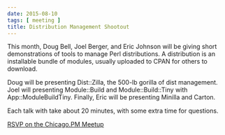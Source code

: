 ```yaml
---
date: 2015-08-10
tags: [ meeting ]
title: Distribution Management Shootout
---
```


This month, Doug Bell, Joel Berger, and Eric Johnson will be giving
short demonstrations of tools to manage Perl distributions. A
distribution is an installable bundle of modules, usually uploaded to
CPAN for others to download.

Doug will be presenting Dist::Zilla, the 500-lb gorilla of dist
management. Joel will presenting Module::Build and Module::Build::Tiny
with App::ModuleBuildTiny. Finally, Eric will be presenting Minilla and
Carton.

Each talk with take about 20 minutes, with some extra time for
questions.

[RSVP on the Chicago.PM Meetup](http://www.meetup.com/ChicagoPM/events/224393894/)
